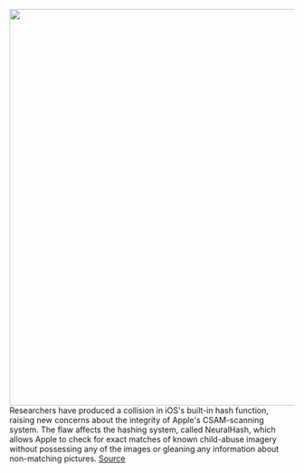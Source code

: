 <img src='https://cdn.vox-cdn.com/thumbor/YZVPAjaPtKtv3pQjBFXW9RARZBM=/0x0:2040x1360/1200x800/filters:focal(857x517:1183x843)/cdn.vox-cdn.com/uploads/chorus_image/image/69741506/acastro_180604_1777_apple_wwdc_0003.0.jpg' width='700px' /><br/>
Researchers have produced a collision in iOS's built-in hash function, raising new concerns about the integrity of Apple's CSAM-scanning system. The flaw affects the hashing system, called NeuralHash, which allows Apple to check for exact matches of known child-abuse imagery without possessing any of the images or gleaning any information about non-matching pictures.
<a href='https://www.theverge.com/2021/8/18/22630439/apple-csam-neuralhash-collision-vulnerability-flaw-cryptography'> Source <a/>